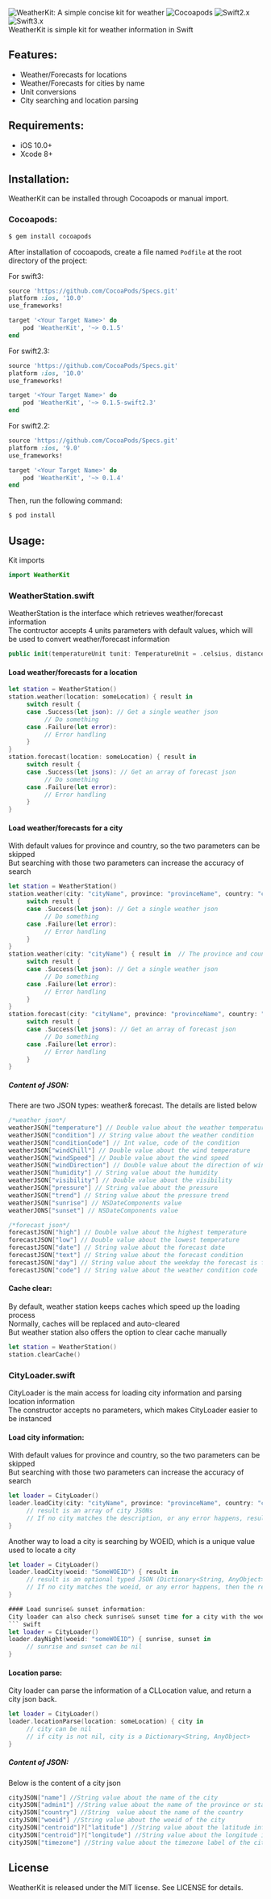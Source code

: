 ![WeatherKit: A simple concise kit for weather](https://cloud.githubusercontent.com/assets/13768613/18399821/5bfcc264-76a9-11e6-8dd1-f83e7ea3c34b.png)
![Cocoapods](https://img.shields.io/badge/Cocoapods-1.1.0rc2-green.svg)
![Swift2.x](https://img.shields.io/badge/Swift2.x-support-green.svg)
![Swift3.x](https://img.shields.io/badge/Swift3.0-support-blue.svg)
<br>
WeatherKit is simple kit for weather information in Swift
<br>
## Features:
- Weather/Forecasts for locations
- Weather/Forecasts for cities by name
- Unit conversions
- City searching and location parsing

## Requirements:
- iOS 10.0+
- Xcode 8+

## Installation:
WeatherKit can be installed through Cocoapods or manual import. 
### Cocoapods:
```bash
$ gem install cocoapods
```
After installation of cocoapods, create a file named `Podfile` at the root directory of the project:

For swift3:
```ruby
source 'https://github.com/CocoaPods/Specs.git'
platform :ios, '10.0'
use_frameworks!

target '<Your Target Name>' do
    pod 'WeatherKit', '~> 0.1.5'
end
```
For swift2.3:
```ruby
source 'https://github.com/CocoaPods/Specs.git'
platform :ios, '10.0'
use_frameworks!

target '<Your Target Name>' do
    pod 'WeatherKit', '~> 0.1.5-swift2.3'
end
```
For swift2.2:
```ruby
source 'https://github.com/CocoaPods/Specs.git'
platform :ios, '9.0'
use_frameworks!

target '<Your Target Name>' do
    pod 'WeatherKit', '~> 0.1.4'
end
```

Then, run the following command:

```bash
$ pod install
```
## Usage:
Kit imports
``` swift
import WeatherKit
```
### WeatherStation.swift
WeatherStation is the interface which retrieves weather/forecast information<br>
The contructor accepts 4 units parameters with default values, which will be used to convert weather/forecast information<br>

``` swift
public init(temperatureUnit tunit: TemperatureUnit = .celsius, distanceUnit: DistanceUnit = .mi, directionUnit: DirectionUnit = .direction, speedUnit: SpeedUnit = .mph)
```

#### Load weather/forecasts for a location
``` swift
let station = WeatherStation()
station.weather(location: someLocation) { result in 
     switch result {
     case .Success(let json): // Get a single weather json
          // Do something
     case .Failure(let error):
          // Error handling
     }
}
station.forecast(location: someLocation) { result in
     switch result {
     case .Success(let jsons): // Get an array of forecast json
          // Do something
     case .Failure(let error):
          // Error handling
     }
}
```

#### Load weather/forecasts for a city
With default values for province and country, so the two parameters can be skipped<br>
But searching with those two parameters can increase the accuracy of search
``` swift
let station = WeatherStation()
station.weather(city: "cityName", province: "provinceName", country: "countryName") { result in
     switch result {
     case .Success(let json): // Get a single weather json
          // Do something
     case .Failure(let error):
          // Error handling
     }
}
station.weather(city: "cityName") { result in  // The province and country can be skipped
     switch result {
     case .Success(let json): // Get a single weather json
          // Do something
     case .Failure(let error):
          // Error handling
     }
}
station.forecast(city: "cityName", province: "provinceName", country: "countryName") { result in
     switch result {
     case .Success(let jsons): // Get an array of forecast json
          // Do something
     case .Failure(let error):
          // Error handling
     }
}
```

##### Content of JSON:
There are two JSON types: weather& forecast. The details are listed below
``` swift
/*weather json*/
weatherJSON["temperature"] // Double value about the weather temperature
weatherJSON["condition"] // String value about the weather condition
weatherJSON["conditionCode"] // Int value, code of the condition
weatherJSON["windChill"] // Double value about the wind temperature
weatherJSON["windSpeed"] // Double value about the wind speed
weatherJSON["windDirection"] // Double value about the direction of winds
weatherJSON["humidity"] // String value about the humidity
weatherJSON["visibility"] // Double value about the visibility
weatherJSON["pressure"] // String value about the pressure
weatherJSON["trend"] // String value about the pressure trend
weatherJSON["sunrise"] // NSDateComponents value
weatherJONS["sunset"] // NSDateComponents value

/*forecast json*/
forecastJSON["high"] // Double value about the highest temperature
forecastJSON["low"] // Double value about the lowest temperature
forecastJSON["date"] // String value about the forecast date
forecastJSON["text"] // String value about the forecast condition
forecastJSON["day"] // String value about the weekday the forecast is for
forecastJSON["code"] // String value about the weather condition code
```

#### Cache clear:
By default, weather station keeps caches which speed up the loading process<br>
Normally, caches will be replaced and auto-cleared<br>
But weather station also offers the option to clear cache manually<br>
``` swift
let station = WeatherStation()
station.clearCache()
```

### CityLoader.swift
CityLoader is the main access for loading city information and parsing location information<br>
The constructor accepts no parameters, which makes CityLoader easier to be instanced<br>
#### Load city information:
With default values for province and country, so the two parameters can be skipped<br>
But searching with those two parameters can increase the accuracy of search
``` swift
let loader = CityLoader()
loader.loadCity(city: "cityName", province: "provinceName", country: "countryName") { result in
     // result is an array of city JSONs
     // If no city matches the description, or any error happens, result is empty
}
```
Another way to load a city is searching by WOEID, which is a unique value used to locate a city
``` swift
let loader = CityLoader()
loader.loadCity(woeid: "SomeWOEID") { result in 
     // result is an optional typed JSON (Dictionary<String, AnyObject>?)
     // If no city matches the woeid, or any error happens, then the result == nil
}

#### Load sunrise& sunset information:
City loader can also check sunrise& sunset time for a city with the woeid, the result will be given back as a tuple of two optional NSDateComponents <br>
``` swift
let loader = CityLoader()
loader.dayNight(woeid: "someWOEID") { sunrise, sunset in
     // sunrise and sunset can be nil
}
```

#### Location parse:
City loader can parse the information of a CLLocation value, and return a city json back.
``` swift
let loader = CityLoader()
loader.locationParse(location: someLocation) { city in 
     // city can be nil
     // if city is not nil, city is a Dictionary<String, AnyObject>
}
```

##### Content of JSON:
Below is the content of a city json
``` swift
cityJSON["name"] //String value about the name of the city
cityJSON["admin1"] //String value about the name of the province or state
cityJSON["country"] //String  value about the name of the country
cityJSON["woeid"] //String value about the woeid of the city
cityJSON["centroid"]?["latitude"] //String value about the latitude information of the city
cityJSON["centroid"]?["longitude"] //String value about the longitude information of the city
cityJSON["timezone"] //String value about the timezone label of the city
```

## License

WeatherKit is released under the MIT license. See LICENSE for details.

